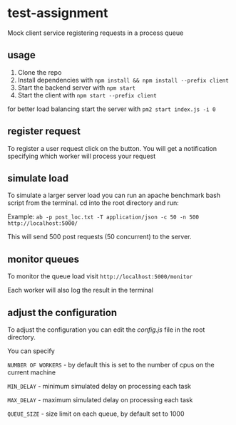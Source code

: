 # test-assignment
Mock client service registering requests in a process queue

## usage
1. Clone the repo 
2. Install dependencies with
`npm install && npm install --prefix client`
3. Start the backend server with `npm start`
4. Start the client with `npm start --prefix client`

for better load balancing start the server with `pm2 start index.js -i 0`

## register request

To register a user request click on the button. You will get a notification specifying which worker will process your request

## simulate load

To simulate a larger server load you can run an apache benchmark bash script from the terminal. cd into the root directory and run:

Example: `ab -p post_loc.txt -T application/json -c 50 -n 500 http://localhost:5000/`

This will send 500 post requests (50 concurrent) to the server.

## monitor queues

To monitor the queue load visit `http://localhost:5000/monitor`

Each worker will also log the result in the terminal

## adjust the configuration

To adjust the configuration you can edit the *config.js* file in the root directory. 

You can specify

`NUMBER OF WORKERS` - by default this is set to the number of cpus on the current machine

`MIN_DELAY` - minimum simulated delay on processing each task

`MAX_DELAY` - maximum simulated delay on processing each task

`QUEUE_SIZE` - size limit on each queue, by default set to 1000
